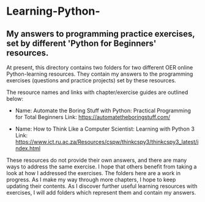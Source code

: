 # Learning-Python-

My answers to programming practice exercises, set by different 'Python for Beginners' resources.
------------------------------------------------------------------------------------------------

At present, this directory contains two folders for two different OER online Python-learning resources. They contain my answers to the programming exercises (questions and practice projects) set by these resources. 

The resource names and links with chapter/exercise guides are outlined below: 

* Name: Automate the Boring Stuff with Python: Practical Programming for Total Beginners
    Link: https://automatetheboringstuff.com/
  
* Name: How to Think Like a Computer Scientist: Learning with Python 3
    Link: https://www.ict.ru.ac.za/Resources/cspw/thinkcspy3/thinkcspy3_latest/index.html
  

These resources do not provide their own answers, and there are many ways to address the same exercise. I hope that others benefit from taking a look at how I addressed the exercises. The folders here are a work in progress. As I make my way through more chapters, I hope to keep updating their contents. As I discover further useful learning resources with exercises, I will add folders which represent them and contain my answers.  
